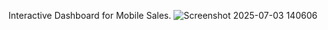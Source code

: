 Interactive Dashboard for Mobile Sales.
![Screenshot 2025-07-03 140606](https://github.com/user-attachments/assets/7f26bf1f-e510-456e-beba-63ef6a7c6337)
